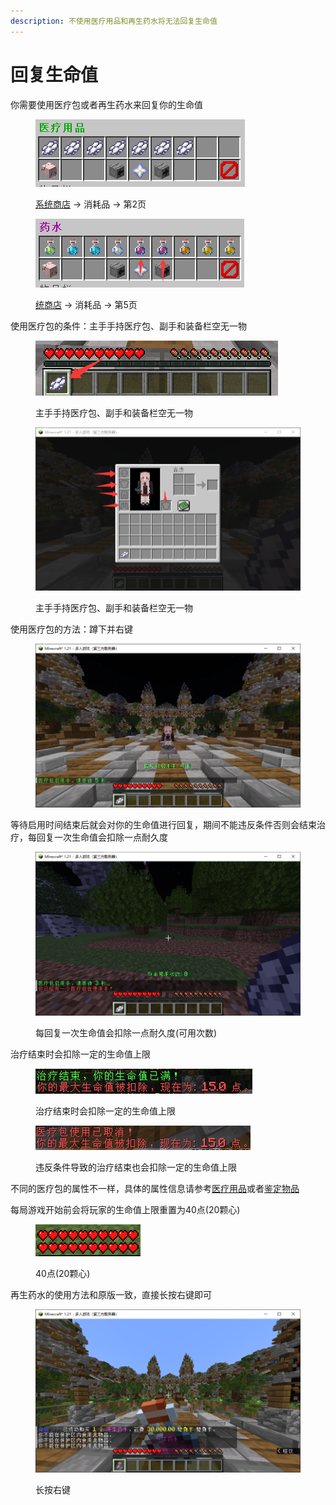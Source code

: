 ```yaml
---
description: 不使用医疗用品和再生药水将无法回复生命值
---
```


# 回复生命值

你需要使用医疗包或者再生药水来回复你的生命值

<figure><img src="../../.gitbook/assets/image (98).png" alt=""><figcaption><p><a href="../../xin-shou-kuai-su-shang-shou/you-xi-liu-cheng/zhan-qian-zhun-bei/xi-tong-shang-dian.md">系统商店</a> -> 消耗品 -> 第2页</p></figcaption></figure>

<figure><img src="../../.gitbook/assets/image (99).png" alt=""><figcaption><p><a href="../../xin-shou-kuai-su-shang-shou/you-xi-liu-cheng/zhan-qian-zhun-bei/xi-tong-shang-dian.md">统商店</a> -> 消耗品 -> 第5页</p></figcaption></figure>

使用医疗包的条件：主手手持医疗包、副手和装备栏空无一物

<figure><img src="../../.gitbook/assets/image (101).png" alt=""><figcaption><p>主手手持医疗包、副手和装备栏空无一物</p></figcaption></figure>

<figure><img src="../../.gitbook/assets/image (102).png" alt=""><figcaption><p>主手手持医疗包、副手和装备栏空无一物</p></figcaption></figure>

使用医疗包的方法：蹲下并右键

<figure><img src="../../.gitbook/assets/image (103).png" alt=""><figcaption></figcaption></figure>

等待启用时间结束后就会对你的生命值进行回复，期间不能违反条件否则会结束治疗，每回复一次生命值会扣除一点耐久度

<figure><img src="../../.gitbook/assets/image (104).png" alt=""><figcaption><p>每回复一次生命值会扣除一点耐久度(可用次数)</p></figcaption></figure>

治疗结束时会扣除一定的生命值上限

<figure><img src="../../.gitbook/assets/image (105).png" alt=""><figcaption><p>治疗结束时会扣除一定的生命值上限</p></figcaption></figure>

<figure><img src="../../.gitbook/assets/image (106).png" alt=""><figcaption><p>违反条件导致的治疗结束也会扣除一定的生命值上限</p></figcaption></figure>

不同的医疗包的属性不一样，具体的属性信息请参考[医疗用品](../../wu-pin/zhan-dou-yong-pin/xiao-hao-pin/yi-liao-yong-pin.md)或者[鉴定物品](../../xin-shou-kuai-su-shang-shou/zen-me-jian-ding-wu-pin.md)

每局游戏开始前会将玩家的生命值上限重置为40点(20颗心)

<figure><img src="../../.gitbook/assets/image (107).png" alt=""><figcaption><p>40点(20颗心)</p></figcaption></figure>

再生药水的使用方法和原版一致，直接长按右键即可

<figure><img src="../../.gitbook/assets/image (108).png" alt=""><figcaption><p>长按右键</p></figcaption></figure>
